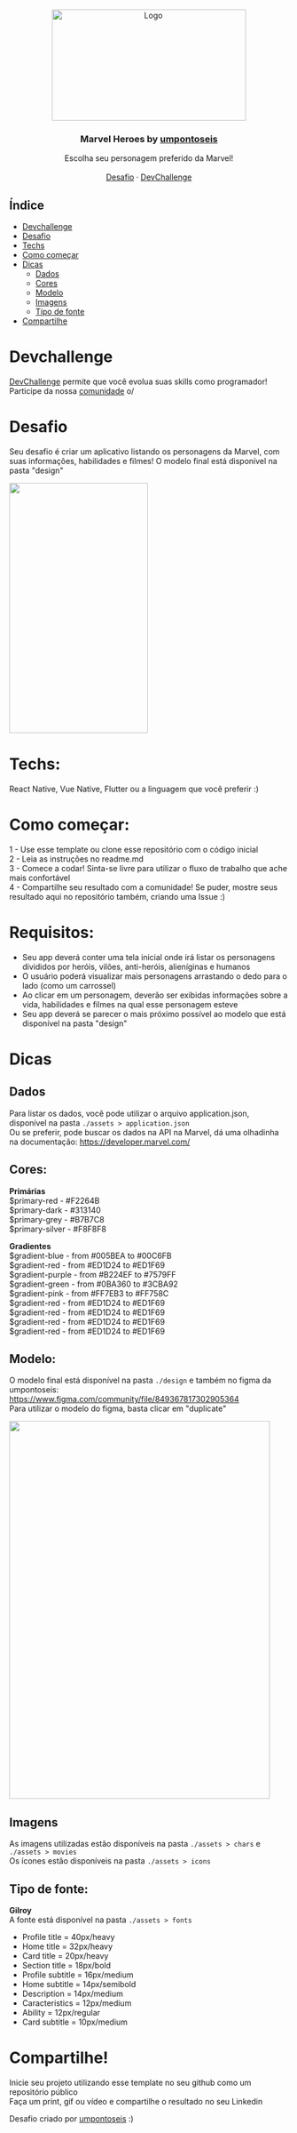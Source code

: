 <br />
<p align="center">
  <a href="https://umpontoseis.com/">
    <img src="https://i.imgur.com/SxSYlTq.png" alt="Logo" width="350" height="200">
  </a>

  <h3 align="center">Marvel Heroes by <a href="https://umpontoseis.com/">umpontoseis</a></h3>

  <p align="center">
    Escolha seu personagem preferido da Marvel!
       <br />
    <br />
    <a href="https://github.com/Lorenalgm/marvel-heroes">Desafio</a>
    ·
    <a href="https://devchallenge.now.sh/">DevChallenge</a>
  </p>
</p>

## Índice

* [Devchallenge](#devchallenge) 
* [Desafio](#desafio)
* [Techs](#techs)
* [Como começar](#como-começar)
* [Dicas](#dicas)
  * [Dados](#dados)
  * [Cores](#cores)
  * [Modelo](#modelo)
  * [Imagens](#imagens)
  * [Tipo de fonte](#tipo-de-fonte)
* [Compartilhe](#compartilhe)

# Devchallenge
<a href="https://devchallenge.now.sh/"> DevChallenge</a> permite que você evolua suas skills como programador! Participe da nossa <a href="https://discord.gg/yvYXhGj">comunidade</a> o/

# Desafio
Seu desafio é criar um aplicativo listando os personagens da Marvel, com suas informações, habilidades e filmes! O modelo final está disponível na pasta "design"

<img src="https://trello-attachments.s3.amazonaws.com/590fa896d2d25e50583de620/299x577/cff82f8326776d7757234d3383f5021f/marvel.gif" width="250" height="450">

# Techs: 
React Native, Vue Native, Flutter ou a linguagem que você preferir :)

# Como começar:
1 - Use esse template ou clone esse repositório com o código inicial<br>
2 - Leia as instruções no readme.md<br>
3 - Comece a codar! Sinta-se livre para utilizar o fluxo de trabalho que ache mais confortável<br>
4 - Compartilhe seu resultado com a comunidade! Se puder, mostre seus resultado aqui no repositório também, criando uma Issue :)<br>

# Requisitos:
- Seu app deverá conter uma tela inicial onde irá listar os personagens divididos por heróis, vilões, anti-heróis, alieníginas e humanos<br>
- O usuário poderá visualizar mais personagens arrastando o dedo para o lado (como um carrossel)<br>
- Ao clicar em um personagem, deverão ser exibidas informações sobre a vida, habilidades e filmes na qual esse personagem esteve<br>
- Seu app deverá se parecer o mais próximo possível ao modelo que está disponível na pasta "design"<br>

# Dicas
## Dados
Para listar os dados, você pode utilizar o arquivo application.json, disponível na pasta `./assets > application.json` </br>
Ou se preferir, pode buscar os dados na API na Marvel, dá uma olhadinha na documentação: https://developer.marvel.com/

## Cores:
<b>Primárias</b></br>
$primary-red - #F2264B</br>
$primary-dark - #313140</br>
$primary-grey - #B7B7C8</br>
$primary-silver - #F8F8F8</br>

<b>Gradientes</b></br>
$gradient-blue - from #005BEA to #00C6FB</br>
$gradient-red - from #ED1D24 to #ED1F69</br>
$gradient-purple - from #B224EF to #7579FF</br>
$gradient-green - from #0BA360 to #3CBA92</br>
$gradient-pink - from #FF7EB3 to #FF758C</br>
$gradient-red - from #ED1D24 to #ED1F69</br>
$gradient-red - from #ED1D24 to #ED1F69</br>
$gradient-red - from #ED1D24 to #ED1F69</br>
$gradient-red - from #ED1D24 to #ED1F69</br>

## Modelo:
O modelo final está disponível na pasta `./design` e também no figma da umpontoseis: https://www.figma.com/community/file/849367817302905364<br>
Para utilizar o modelo do figma, basta clicar em "duplicate"

<img src="https://i.imgur.com/YnHlQUE.png" width="470" height="680">

## Imagens
As imagens utilizadas estão disponíveis na pasta `./assets > chars` e `./assets > movies`<br>
Os ícones estão disponíveis na pasta  `./assets > icons`

## Tipo de fonte:
<b>Gilroy</b><br>
A fonte está disponível na pasta  `./assets > fonts`</br>
- Profile title = 40px/heavy</br>
- Home title    = 32px/heavy</br>
- Card title = 20px/heavy</br>
- Section title = 18px/bold</br>
- Profile subtitle = 16px/medium</br>
- Home subtitle = 14px/semibold</br>
- Description = 14px/medium</br>
- Caracteristics =  12px/medium</br>
- Ability = 12px/regular</br>
- Card subtitle = 10px/medium</br>

# Compartilhe!
Inicie seu projeto utilizando esse template no seu github como um repositório público<br>
Faça um print, gif ou vídeo e compartilhe o resultado no seu Linkedin<br>

Desafio criado por  <a href="https://umpontoseis.com/">umpontoseis</a> :)
